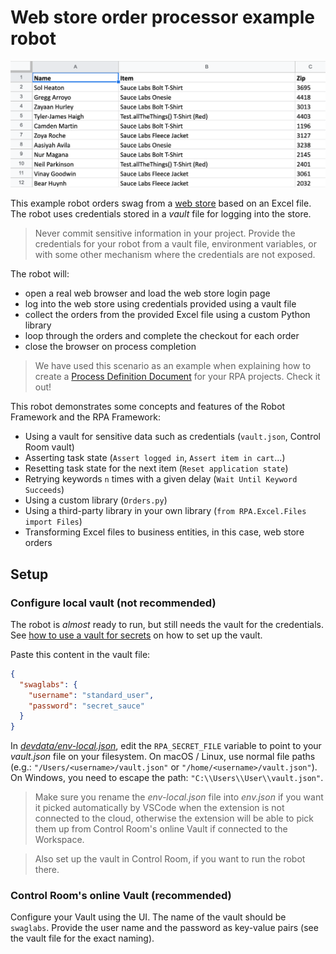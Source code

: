 # Web store order processor example robot

![Orders Excel file](readme-resources/orders-excel.png)

This example robot orders swag from a [web store](https://www.saucedemo.com/) based on an Excel file. The robot uses credentials stored in a _vault_ file for logging into the store.

> Never commit sensitive information in your project. Provide the credentials for your robot from a vault file, environment variables, or with some other mechanism where the credentials are not exposed.

The robot will:

- open a real web browser and load the web store login page
- log into the web store using credentials provided using a vault file
- collect the orders from the provided Excel file using a custom Python library
- loop through the orders and complete the checkout for each order
- close the browser on process completion

> We have used this scenario as an example when explaining how to create a [Process Definition Document](/courses/implementing-rpa-robots/process-definition-document) for your RPA projects. Check it out!

This robot demonstrates some concepts and features of the Robot Framework and the RPA Framework:

- Using a vault for sensitive data such as credentials (`vault.json`, Control Room vault)
- Asserting task state (`Assert logged in`, `Assert item in cart`...)
- Resetting task state for the next item (`Reset application state`)
- Retrying keywords `n` times with a given delay (`Wait Until Keyword Succeeds`)
- Using a custom library (`Orders.py`)
- Using a third-party library in your own library (`from RPA.Excel.Files import Files`)
- Transforming Excel files to business entities, in this case, web store orders

## Setup

### Configure local vault (not recommended)

The robot is _almost_ ready to run, but still needs the vault for the credentials. See [how to use a vault for secrets](/development-guide/variables-and-secrets/vault) on how to set up the vault.

Paste this content in the vault file:

```json
{
  "swaglabs": {
    "username": "standard_user",
    "password": "secret_sauce"
  }
}
```

In [*devdata/env-local.json*](./devdata/env-local.json), edit the `RPA_SECRET_FILE`
variable to point to your *vault.json* file on your filesystem. On macOS / Linux,
use normal file paths (e.g.: `"/Users/<username>/vault.json"` or
`"/home/<username>/vault.json"`). On Windows, you need to escape the path:
`"C:\\Users\\User\\vault.json"`.

> Make sure you rename the *env-local.json* file into *env.json* if you want it picked
automatically by VSCode when the extension is not connected to the cloud, otherwise
the extension will be able to pick them up from Control Room's online Vault if
connected to the Workspace.

> Also set up the vault in Control Room, if you want to run the robot there.

### Control Room's online Vault (recommended)

Configure your Vault using the UI. The name of the vault should be `swaglabs`.
Provide the user name and the password as key-value pairs (see the vault file
for the exact naming).